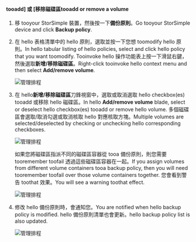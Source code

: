 <!--author=alkohli last changed: 01/02/17-->


#### <a name="tooadd-or-remove-a-volume"></a><span data-ttu-id="12cc8-101">tooadd] 或 [移除磁碟區</span><span class="sxs-lookup"><span data-stu-id="12cc8-101">tooadd or remove a volume</span></span>

1. <span data-ttu-id="12cc8-102">移 tooyour StorSimple 裝置，然後按一下**備份原則**。</span><span class="sxs-lookup"><span data-stu-id="12cc8-102">Go tooyour StorSimple device and click **Backup policy**.</span></span>

2. <span data-ttu-id="12cc8-103">在 hello 表格清單中的 hello 原則，選取並按一下您想 toomodify hello 原則。</span><span class="sxs-lookup"><span data-stu-id="12cc8-103">In hello tabular listing of hello policies, select and click hello policy that you want toomodify.</span></span> <span data-ttu-id="12cc8-104">Tooinvoke hello 操作功能表上按一下滑鼠右鍵，然後選取**新增/移除磁碟區**。</span><span class="sxs-lookup"><span data-stu-id="12cc8-104">Right-click tooinvoke hello context menu and then select **Add/remove volume**.</span></span>

    ![管理排程](./media/storsimple-8000-add-remove-volume-backup-policy-u2/addvolbupol1.png)

3. <span data-ttu-id="12cc8-106">在 hello**新增/移除磁碟區**刀鋒視窗中，選取或取消選取 hello checkbox(es) tooadd 或移除 hello 磁碟區。</span><span class="sxs-lookup"><span data-stu-id="12cc8-106">In hello **Add/remove volume** blade, select or deselect hello checkbox(es) tooadd or remove hello volume.</span></span> <span data-ttu-id="12cc8-107">多個磁碟區會選取/取消勾選或取消核取 hello 對應核取方塊。</span><span class="sxs-lookup"><span data-stu-id="12cc8-107">Multiple volumes are selected/deselected by checking or unchecking hello corresponding checkboxes.</span></span>

    ![管理排程](./media/storsimple-8000-add-remove-volume-backup-policy-u2/addvolbupol3.png)

    <span data-ttu-id="12cc8-109">如果您將磁碟區指派不同的磁碟區容器從 tooa 備份原則，則您需要 tooremember toofail 透過這些磁碟區容器在一起。</span><span class="sxs-lookup"><span data-stu-id="12cc8-109">If you assign volumes from different volume containers tooa backup policy, then you will need tooremember toofail over those volume containers together.</span></span> <span data-ttu-id="12cc8-110">您會看到警告 toothat 效果。</span><span class="sxs-lookup"><span data-stu-id="12cc8-110">You will see a warning toothat effect.</span></span>

    ![管理排程](./media/storsimple-8000-add-remove-volume-backup-policy-u2/addvolbupol2.png)

4. <span data-ttu-id="12cc8-112">修改 hello 備份原則時，會通知您。</span><span class="sxs-lookup"><span data-stu-id="12cc8-112">You are notified when hello backup policy is modified.</span></span> <span data-ttu-id="12cc8-113">hello 備份原則清單也會更新。</span><span class="sxs-lookup"><span data-stu-id="12cc8-113">hello backup policy list is also updated.</span></span>

    ![管理排程](./media/storsimple-8000-add-remove-volume-backup-policy-u2/addvolbupol6.png)




